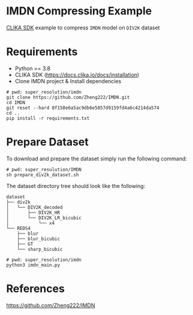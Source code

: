 # IMDN Compressing Example
<ins>CLIKA SDK</ins> example to compress `IMDN` model on `DIV2K` dataset


# Requirements

- Python == 3.8
- CLIKA SDK (https://docs.clika.io/docs/installation)
- Clone IMDN project & Install dependencies
```
# pwd: super_resolution/imdn
git clone https://github.com/Zheng222/IMDN.git
cd IMDN
git reset --hard 8f158e6a5ac9db6e5857d9159fd4a6c4214da574
cd ..
pip install -r requirements.txt
```

# Prepare Dataset

To download and prepare the dataset simply run the following command:

```
# pwd: super_resulution/IMDN
sh prepare_div2k_dataset.sh
```

The dataset directory tree should look like the following:

```
dataset
├── div2k
│   └── DIV2K_decoded
│       ├── DIV2K_HR
│       └── DIV2K_LR_bicubic
│           └── x4
└── REDS4
    ├── blur
    ├── blur_bicubic
    ├── GT
    └── sharp_bicubic
```


```
# pwd: super_resolution/imdn
python3 imdn_main.py
```

# References
https://github.com/Zheng222/IMDN
